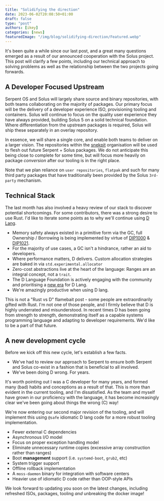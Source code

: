 ```yaml
---
title: "Solidifying the direction"
date: 2023-06-02T20:08:50+01:00
draft: false
type: "post"
authors: [ikey]
categories: [news]
featuredImage: "/img/blog/solidifying-direction/Featured.webp"
---
```


It's been quite a while since our last post, and a great many questions emerged as a result of our announced cooperation with the Solus project.
This post will clarify a few points, including our technical approach to solving problems as well as the relationship between the two projects
going forwards.

<!--more-->

## A Developer Focused Upstream

Serpent OS and Solus will largely share source and binary repositories, with both teams collaborating on the majority of packages. Our primary
focus will be the delivery of a developer experience ISO, provisioning tooling and containers. Solus will continue to focus on the quality user
experience they have always provided, building Solus 5 on a solid technical foundation. Where differentiation from the upstream packages is required,
Solus will ship these separately in an overlay repository.

In essence, we will share a single core, and enable both teams to deliver on a larger vision. The repositories within the [snekpit](https://github.com/snekpit) organisation will be used to flesh out future Serpent + Solus packages. We do not anticipate this being close to complete for some time,
but will focus more heavily on package *conversion* after our tooling is in the right place.

Note that we plan reliance on `user repositories`, `flatpak` and such for many third party packages that have traditionally been provided by the
Solus `3rd-party` mechanism.

## Technical Stack

The last month has also involved a heavy review of our stack to discover potential shortcomings. For some contributors, there was a strong desire to use Rust. I'd like to iterate some points as to why we'll continue using [D Lang](https://dlang.org).

 - Memory safety always existed in a primitive form via the GC, full Ownership / Borrowing is being implemented by virtue of [DIP1000](https://dlang.org/blog/2022/06/21/dip1000-memory-safety-in-a-modern-system-programming-language-pt-1/) & [DIP1021](https://dlang.org/spec/ob.html).
 - For the majority of use cases, a GC isn't a hindrance, rather an aid to developers.
 - Where performance matters, D delivers. Custom allocation strategies are baked in via `std.experimental.allocator`
 - Zero-cost abstractions live at the heart of the language: Ranges are an integral concept, not a `trait`.
 - The D Language Foundation is actively engaging with the community and prioritising a [new era](https://forum.dlang.org/thread/avvmlvjmvdniwwxemcqu@forum.dlang.org) for D Lang.
 - We're amazingly productive when using D lang.

 This is not a "Rust vs D" flamebait post - some people are extraordinarily gifted with Rust. I'm not one of those people, and I firmly believe that
 D is highly underrated and misunderstood. In recent times D has been going from strength to strength, demonstrating itself as a capable systems programming language and adapting to developer requirements.  We'd like to be a part of that future.

## A new development cycle

Before we kick off this new cycle, let's establish a few facts.

 - We've had to review our approach to Serpent to ensure both Serpent and Solus co-exist in a fashion that is beneficial to all involved.
 - We've been doing D wrong. For years.

It's worth pointing out I was a C developer for many years, and formed many (bad) habits and conceptions as a result of that. This is more than
evident in the current tooling, and I'm dissatisfied. As the team and myself have grown in our proficiency with the language, it has become increasingly clear we've been going about things the wrong (C) way!

We're now entering our second major revision of the tooling, and will implement this using `@safe` idiomatic D lang code for a more robust tooling implementation.

 - Fewer external C dependencies
 - Asynchronous I/O model
 - Focus on proper exception handling model
 - Eliminate unnecessary runtime copies (excessive array construction rather than ranges)
 - Boot **management** support (i.e. `systemd-boot`, `grub2`, etc)
 - System trigger support
 - Offline rollback implementation
 - A `moss-daemon` binary for integration with software centers
 - Heavier use of idiomatic D code rather than OOP-style APIs

We look forward to updating you soon on the latest changes, including refreshed ISOs, packages, tooling *and* unbreaking the docker image!